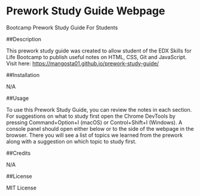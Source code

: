 # Prework Study Guide Webpage

Bootcamp Prework Study Guide For Students

##Description

This prework study guide was created to allow student of the EDX Skills for Life Bootcamp to publish useful notes on HTML, CSS, Git and JavaScript.
Visit here: https://mangosta01.github.io/prework-study-guide/

##Installation

N/A

##Usage

To use this Prework Study Guide, you can review the notes in each section. For suggestions on what to study first open the Chrome DevTools by pressing Command+Option+I (macOS) or Control+Shift+I (Windows). A console panel should open either below or to the side of the webpage in the browser. There you will see a list of topics we learned from the prework along with a suggestion on which topic to study first.

##Credits

N/A

##License

MIT License
